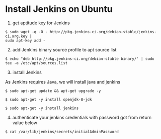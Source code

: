 # Install Jenkins on Ubuntu

1. get aptitude key for Jenkins 
```
$ sudo wget -q -O - http://pkg.jenkins-ci.org/debian-stable/jenkins-ci.org.key |
sudo apt-key add -
```


2. add Jenkins binary source profile to apt source list
```
$ echo "deb http://pkg.jenkins-ci.org/debian-stable binary/" | sudo tee -a /etc/apt/sources.list 
```

3. install Jenkins

As Jenkins requires Java, we will install java and jenkins
```
$ sudo apt-get update && apt-get upgrade -y

$ sudo apt-get -y install openjdk-8-jdk

$ sudo apt-get -y install jenkins 
```


4. authenticate your jenkins credentials with password got from return value below
```
$ cat /var/lib/jenkins/secrets/initialAdminPassword
```

